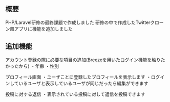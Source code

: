 ## 概要

PHP/Laravel研修の最終課題で作成しました
研修の中で作成したTwitterクローン風アプリに機能を追加しました

## 追加機能

アカウント登録の際に必要な項目の追加(Breezeを用いたログイン機能を触りたかったから)
・年齢
・性別

プロフィール画面
・ユーザことに登録したプロフィールを表示します
・ログインしているユーザと表示しているユーザが同じだったら編集ができます

投稿に対する返信
・表示されている投稿に対して返信を投稿できます
